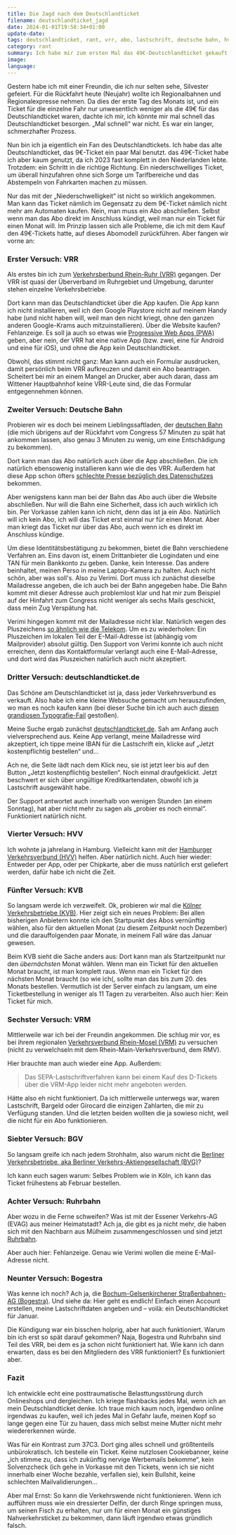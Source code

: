 ```yaml
---
title: Die Jagd nach dem Deutschlandticket
filename: deutschlandticket_jagd
date: 2024-01-01T19:58:34+01:00
update-date:
tags: deutschlandticket, rant, vrr, abo, lastschrift, deutsche bahn, hvv, ruhrbahn, email, kvb, vrm, bgv, bogestra, verkehrswende
category: rant
summary: Ich habe mir zum ersten Mal das 49€-Deutschlandticket gekauft. Ein Traumabericht.
image:
language:
---
```


Gestern habe ich mit einer Freundin, die ich nur selten sehe, Silvester gefeiert. Für die Rückfahrt heute (Neujahr) wollte ich Regionalbahnen und Regionalexpresse nehmen. Da dies der erste Tag des Monats ist, und ein Ticket für die einzelne Fahr nur unwesentlich weniger als die 49€ für das Deutschlandticket waren, dachte ich mir, ich könnte mir mal schnell das Deutschlandticket besorgen. „Mal schnell“ war nicht. Es war ein langer, schmerzhafter Prozess.

Nun bin ich ja eigentlich ein Fan des Deutschlandtickets. Ich habe das alte Deutschlandticket, das 9€-Ticket ein paar Mal benutzt. das 49€-Ticket habe ich aber kaum genutzt, da ich 2023 fast komplett in den Niederlanden lebte. Trotzdem: ein Schritt in die richtige Richtung. Ein niederschwelliges Ticket, um überall hinzufahren ohne sich Sorge um Tarifbereiche und das Abstempeln von Fahrkarten machen zu müssen.

Nur das mit der „Niederschwelligkeit“ ist nicht so wirklich angekommen. Man kann das Ticket nämlich im Gegensatz zu dem 9€-Ticket nämlich nicht mehr am Automaten kaufen. Nein, man muss ein Abo abschließen. Selbst wenn man das Abo direkt im Anschluss kündigt, weil man nur ein Ticket für einen Monat will. Im Prinzip lassen sich alle Probleme, die ich mit dem Kauf den 49€-Tickets hatte, auf dieses Abomodell zurückführen. Aber fangen wir vorne an:

### Erster Versuch: VRR

Als erstes bin ich zum [Verkehrsberbund Rhein-Ruhr (VRR)](https://www.vrr.de/de//) gegangen. Der VRR ist quasi der Überverband im Ruhrgebiet und Umgebung, darunter stehen einzelne Verkehrsbetriebe.

Dort kann man das Deutschlandticket über die App kaufen. Die App kann ich nicht installieren, weil ich den Google Playstore nicht auf meinem Handy habe (und nicht haben will, weil man den nicht kriegt, ohne den ganzen anderen Google-Krams auch mitzuinstallieren). Über die Website kaufen? Fehlanzeige. Es soll ja auch so etwas wie [Progressive Web Apps (PWA)](https://de.wikipedia.org/wiki/Progressive_Web_App) geben, aber nein, der VRR hat eine native App (bzw. zwei, eine für Android und eine für iOS), und ohne die App kein Deutschlandticket.

Obwohl, das stimmt nicht ganz: Man kann auch ein Formular ausdrucken, damit persönlich beim VRR aufkreuzen und damit ein Abo beantragen. Scheitert bei mir an einem Mangel an Drucker, aber auch daran, dass am Wittener Hauptbahnhof keine VRR-Leute sind, die das Formular entgegennehmen können.

### Zweiter Versuch: Deutsche Bahn

Probieren wir es doch bei meinem Lieblingssaftladen, der [deutschen Bahn](https://www.bahn.de/) (die mich übrigens auf der Rückfahrt vom Congress 57 Minuten zu spät hat ankommen lassen, also genau 3 Minuten zu wenig, um eine Entschädigung zu bekommen).

Dort kann man das Abo natürlich auch über die App abschließen. Die ich natürlich ebensowenig installieren kann wie die des VRR. Außerdem hat diese App schon öfters [schlechte Presse bezüglich des Datenschutzes](https://netzpolitik.org/2022/datenschutz-digitalcourage-klagt-gegen-tracking-in-deutsche-bahn-app/) bekommen.

Aber wenigstens kann man bei der Bahn das Abo auch über die Website abschließen. Nur will die Bahn eine Sicherheit, dass ich auch wirklich ich bin. Per Vorkasse zahlen kann ich nicht, denn das ist ja ein Abo. Natürlich will ich kein Abo, ich will das Ticket erst einmal nur für einen Monat. Aber man kriegt das Ticket nur über das Abo, auch wenn ich es direkt im Anschluss kündige.

Um diese Identitätsbestätigung zu bekommen, bietet die Bahn verschiedene Verfahren an. Eins davon ist, einem Drittanbieter die Logindaten und eine TAN für mein Bankkonto zu geben. Danke, kein Interesse. Das andere beinhaltet, meinen Perso in meine Laptop-Kamera zu halten. Auch nicht schön, aber was soll's. Also zu Verimi. Dort muss ich zunächst dieselbe Mailadresse angeben, die ich auch bei der Bahn angegeben habe. Die Bahn kommt mit dieser Adresse auch problemlost klar und hat mir zum Beispiel auf der Hinfahrt zum Congress nicht weniger als sechs Mails geschickt, dass mein Zug Verspätung hat.

Verimi hingegen kommt mit der Mailadresse nicht klar. Natürlich wegen des Pluszeichens [so ähnlich wie die Telekom](/blogposts/telekom_terror). Um es zu wiederholen: Ein Pluszeichen im lokalen Teil der E-Mail-Adresse ist (abhängig vom Mailprovider) absolut gültig. Den Support von Verimi konnte ich auch nicht erreichen, denn das Kontaktformular verlangt auch eine E-Mail-Adresse, und dort wird das Pluszeichen natürlich auch nicht akzeptiert.

### Dritter Versuch: deutschlandticket.de

Das Schöne am Deutschlandticket ist ja, dass jeder Verkehrsverbund es verkauft. Also habe ich eine kleine Websuche gemacht um herauszufinden, wo man es noch kaufen kann (bei dieser Suche bin ich auch auch [diesen grandiosen Typografie-Fail](/blogposts/website_blocksatz) gestoßen).

Meine Suche ergab zunächst [deutschlandticket.de](https://deutschlandticket.de/). Sah am Anfang auch vielversprechend aus. Keine App verlangt, meine Mailadresse wird akzeptiert, ich tippe meine IBAN für die Lastschrift ein, klicke auf „Jetzt kostenpflichtig bestellen“ und…

Ach ne, die Seite lädt nach dem Klick neu, sie ist jetzt leer bis auf den Button „Jetzt kostenpflichtig bestellen“. Noch einmal draufgeklickt. Jetzt beschwert er sich über ungültige Kreditkartendaten, obwohl ich ja Lastschrift ausgewählt habe.

Der Support antwortet auch innerhalb von wenigen Stunden (an einem Sonntag), hat aber nicht mehr zu sagen als „probier es noch einmal“. Funktioniert natürlich nicht.

### Vierter Versuch: HVV

Ich wohnte ja jahrelang in Hamburg. Vielleicht kann mit der [Hamburger Verkehrsverbund (HVV)](https://www.hvv.de/) helfen. Aber natürlich nicht. Auch hier wieder: Entweder per App, oder per Chipkarte, aber die muss natürlich erst geliefert werden, dafür habe ich nicht die Zeit.

### Fünfter Versuch: KVB

So langsam werde ich verzweifelt. Ok, probieren wir mal die [Kölner Verkehrsbetriebe (KVB)](https://www.kvb.koeln/). Hier zeigt sich ein neues Problem: Bei allen bisherigen Anbietern konnte ich den Startpunkt des Abos vernünftig wählen, also für den aktuellen Monat (zu diesem Zeitpunkt noch Dezember) und die darauffolgenden paar Monate, in meinem Fall wäre das Januar gewesen.

Beim KVB sieht die Sache anders aus: Dort kann man als Startzeitpunkt nur den _übernächsten_ Monat wählen. Wenn man ein Ticket für den aktuellen Monat braucht, ist man komplett raus. Wenn man ein Ticket für den nächsten Monat braucht (so wie ich(, sollte man das bis zum 20. des Monats bestellen. Vermutlich ist der Server einfach zu langsam, um eine Ticketbestellung in weniger als 11 Tagen zu verarbeiten. Also auch hier: Kein Ticket für mich.

### Sechster Versuch: VRM

Mittlerweile war ich bei der Freundin angekommen. Die schlug mir vor, es bei ihrem regionalen [Verkehrsverbund Rhein-Mosel (VRM)](https://www.vrminfo.de/) zu versuchen (nicht zu verwelchseln mit dem Rhein-Main-Verkehrsverbund, dem RMV).

Hier brauchte man auch wieder eine App. Außerdem:

> Das SEPA-Lastschriftverfahren kann bei einem Kauf des D-Tickets über die VRM-App leider nicht mehr angeboten werden.

Hätte also eh nicht funktioniert. Da ich mittlerweile unterwegs war, waren Lastschrift, Bargeld oder Girocard die einzigen Zahlarten, die mir zu Verfügung standen. Und die letzten beiden wollten die ja sowieso nicht, weil die nicht für ein Abo funktionieren.

### Siebter Versuch: BGV

So langsam greife ich nach jedem Strohhalm, also warum nicht die [Berliner Verkehrsbetriebe, aka Berliner Verkehrs-Aktiengesellschaft (BVG)](https://www.bvg.de/de)?

Ich kann euch sagen warum: Selbes Problem wie in Köln, ich kann das Ticket frühestens ab Februar bestellen.

### Achter Versuch: Ruhrbahn

Aber wozu in die Ferne schweifen? Was ist mit der Essener Verkehrs-AG (EVAG) aus meiner Heimatstadt? Ach ja, die gibt es ja nicht mehr, die haben sich mit den Nachbarn aus Mülheim zusammengeschlossen und sind jetzt [Ruhrbahn](https://www.ruhrbahn.de/).

Aber auch hier: Fehlanzeige. Genau wie Verimi wollen die meine E-Mail-Adresse nicht.

### Neunter Versuch: Bogestra

Was kenne ich noch? Ach ja, die [Bochum-Gelsenkirchener Straßenbahnen-AG (Bogestra)](https://www.bogestra.de/). Und siehe da: Hier geht es endlich! Einfach einen Account erstellen, meine Lastschriftdaten angeben und – voilà: ein Deutschlandticket für Januar.

Die Kündigung war ein bisschen holprig, aber hat auch funktioniert. Warum bin ich erst so spät darauf gekommen? Naja, Bogestra und Ruhrbahn sind Teil des VRR, bei dem es ja schon nicht funktioniert hat. Wie kann ich dann erwarten, dass es bei den Mitgliedern des VRR funktioniert? Es funktioniert aber.

### Fazit

Ich entwickle echt eine posttraumatische Belasttungsstörung durch Onlineshops und dergleichen. Ich kriege flashbacks jedes Mal, wenn ich an mein Deutschlandticket denke. Ich traue mich kaum noch, irgendwo online irgendwas zu kaufen, weil ich jedes Mal in Gefahr laufe, meinen Kopf so lange gegen eine Tür zu hauen, dass mich selbst meine Mutter nicht mehr wiedererkennen würde.

Was für ein Kontrast zum 37C3. Dort ging alles schnell und größtenteils unbürokratisch. Ich bestelle ein Ticket. Keine nutzlosen Cookiebanner, keine „ich stimme zu, dass ich zukünftig nervige Werbemails bekomme“, kein Solvenzcheck (ich gehe in Vorkasse mit den Tickets, wenn ich sie nicht innerhalb einer Woche bezahle, verfallen sie), kein Bullshit, keine schlechten Mailvalidierungen…

Aber mal Ernst: So kann die Verkehrswende nicht funktionieren. Wenn ich aufführen muss wie ein dressierter Delfin, der durch Ringe springen muss, um seinen Fisch zu erhalten, nur um für einen Monat ein günstiges Nahverkehrsticket zu bekommen, dann läuft irgendwo etwas gründlich falsch.
